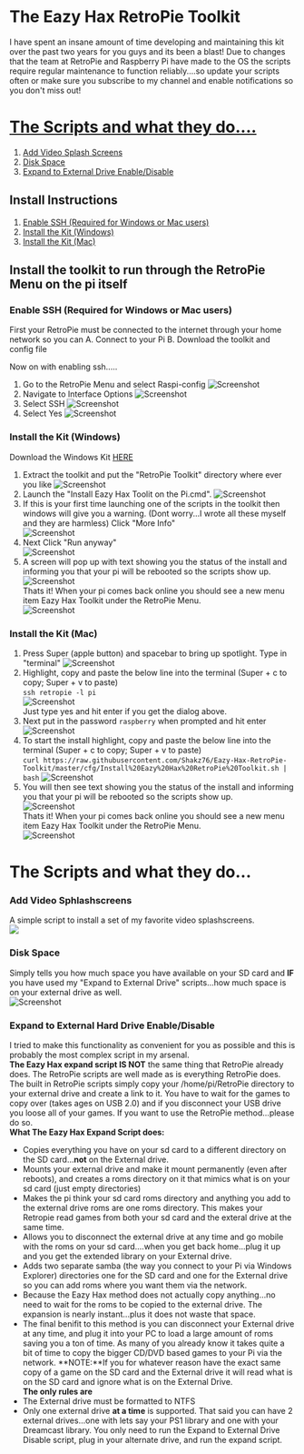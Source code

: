 # The Eazy Hax RetroPie Toolkit
I have spent an insane amount of time developing and maintaining this kit over the past two years for you guys and its been a blast! Due to changes that the team at RetroPie and Raspberry Pi have made to the OS the scripts require regular maintenance to function reliably....so update your scripts often or make sure you subscribe to my channel and enable notifications so you don't miss out! 

[The Scripts and what they do....](#the-scripts-and-what-they-do)
================================
1. [Add Video Splash Screens](#add-video-sphlashscreens)  
1. [Disk Space](#disk-space)  
1. [Expand to External Drive Enable/Disable](#expand-to-external-hard-drive-enabledisable)  

## Install Instructions
1. [Enable SSH (Required for Windows or Mac users)](#enable-ssh-required-for-windows-or-mac-users)
2. [Install the Kit (Windows)](#install-the-kit-windows)
3. [Install the Kit (Mac)](#install-the-kit-mac)


## Install the toolkit to run through the RetroPie Menu on the pi itself
### Enable SSH (Required for Windows or Mac users)

First your RetroPie must be connected to the internet through your home network so you can
A. Connect to your Pi 
B. Download the toolkit and config file

Now on with enabling ssh.....

1. Go to the RetroPie Menu and select Raspi-config
![Screenshot](/images/ssh1.JPG)
2. Navigate to Interface Options
![Screenshot](/images/ssh2.JPG)
3. Select SSH
![Screenshot](/images/ssh3.JPG)
4. Select Yes
![Screenshot](/images/ssh4.PNG)

### Install the Kit (Windows)

Download the Windows Kit [HERE](http://eazyhax.com/pitime/retropie_toolkit_v2/RetroPie%20Toolkit.zip)
1. Extract the toolkit and put the "RetroPie Toolkit" directory where ever you like
![Screenshot](/images/windows1.PNG)
1. Launch the "Install Eazy Hax Toolit on the Pi.cmd".
![Screenshot](/images/windows2.PNG)
1. If this is your first time launching one of the scripts in the toolkit then windows will give you a warning. (Dont worry...I wrote all these myself and they are harmless) Click "More Info"  
![Screenshot](/images/windows3.PNG)
1. Next Click "Run anyway"  
![Screenshot](/images/windows4.PNG)
1. A screen will pop up with text showing you the status of the install and informing you that your pi will be rebooted so the scripts show up.   
![Screenshot](/images/windows5.PNG)  
Thats it! When your pi comes back online you should see a new menu item Eazy Hax Toolkit under the RetroPie Menu.  
![Screenshot](/images/eazyhaxtoolkit.png)  
  
  
### Install the Kit (Mac)
1. Press Super (apple button) and spacebar to bring up spotlight. Type in "terminal"
![Screenshot](/images/mac1.png)  
1. Highlight, copy and paste the below line into the terminal (Super + c to copy; Super + v to paste)  
```ssh retropie -l pi```  
![Screenshot](/images/mac2.png)  
Just type yes and hit enter if you get the dialog above.  
1. Next put in the password `raspberry` when prompted and hit enter
![Screenshot](/images/mac3.png)  
1. To start the install highlight, copy and paste the below line into the terminal (Super + c to copy; Super + v to paste)  
```curl https://raw.githubusercontent.com/Shakz76/Eazy-Hax-RetroPie-Toolkit/master/cfg/Install%20Eazy%20Hax%20RetroPie%20Toolkit.sh | bash```
![Screenshot](/images/mac4.png)  
1. You will then see text showing you the status of the install and informing you that your pi will be rebooted so the scripts show up.  
![Screenshot](/images/mac5.png)    
Thats it! When your pi comes back online you should see a new menu item Eazy Hax Toolkit under the RetroPie Menu.  
![Screenshot](/images/eazyhaxtoolkit.png)  

# The Scripts and what they do...
### Add Video Sphlashscreens
A simple script to install a set of my favorite video splashscreens.  
[![](http://img.youtube.com/vi/4uWfP_HJuLY/0.jpg)](https://www.youtube.com/watch?v=4uWfP_HJuLY)  
### Disk Space
Simply tells you how much space you have available on your SD card and **IF** you have used my "Expand to External Drive" scripts...how much space is on your external drive as well.  
![Screenshot](/images/diskspace.png)  
### Expand to External Hard Drive Enable/Disable
I tried to make this functionality as convenient for you as possible and this is probably the most complex script in my arsenal.  
**The Eazy Hax expand script IS NOT** the same thing that RetroPie already does. The RetroPie scripts are well made as is everything RetroPie does. The built in RetroPie scripts simply copy your /home/pi/RetroPie directory to your external drive and create a link to it. You have to wait for the games to copy over (takes ages on USB 2.0) and if you disconnect your USB drive you loose all of your games. If you want to use the RetroPie method...please do so.  
**What The Eazy Hax Expand Script does:**
* Copies everything you have on your sd card to a different directory on the SD card...**not** on the External drive.
* Mounts your external drive and make it mount permanently (even after reboots), and creates a roms directory on it that mimics what is on your sd card (just empty directories)
* Makes the pi think your sd card roms directory and anything you add to the external drive roms are one roms directory. This makes your Retropie read games from both your sd card and the exteral drive at the same time.
* Allows you to disconnect the external drive at any time and go mobile with the roms on your sd card....when you get back home...plug it up and you get the extended library on your External drive.
* Adds two separate samba (the way you connect to your Pi via Windows Explorer) directories one for the SD card and one for the External drive so you can add roms where you want them  via the network.
* Because the Eazy Hax method does not actually copy anything...no need to wait for the roms to be copied to the external drive. The expansion is nearly instant...plus it does not waste that space.
* The final benifit to this method is you can disconnect your External drive at any time, and plug it into your PC to load a large amount of roms saving you a ton of time. As many of you already know it takes quite a bit of time to copy the bigger CD/DVD based games to your Pi via the network. 
**NOTE:**If you for whatever reason have the exact same copy of a game on the SD card and the External drive it will read what is on the SD card and ignore what is on the External Drive.  
**The only rules are**
* The External drive must be formatted to NTFS
* Only one external drive **at a time** is supported. That said you can have 2 external drives...one with lets say your PS1 library and one with your Dreamcast library. You only need to run the Expand to External Drive Disable script, plug in your alternate drive, and run the expand script.
